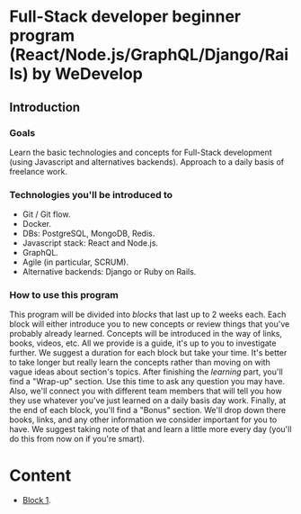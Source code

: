 # Full-Stack developer beginner program (React/Node.js/GraphQL/Django/Rails) by WeDevelop

## Introduction

### Goals
Learn the basic technologies and concepts for Full-Stack development (using Javascript and alternatives backends).
Approach to a daily basis of freelance work.

### Technologies you'll be introduced to

- Git / Git flow.
- Docker.
- DBs: PostgreSQL, MongoDB, Redis.
- Javascript stack: React and Node.js.
- GraphQL.
- Agile (in particular, SCRUM).
- Alternative backends: Django or Ruby on Rails.

### How to use this program
This program will be divided into _blocks_ that last up to 2 weeks each. Each block will either introduce you to new concepts
or review things that you've probably already learned. Concepts will be introduced in the way of links, books, videos, etc.
All we provide is a guide, it's up to you to investigate further. We suggest a duration for each block but take your time.
It's better to take longer but really learn the concepts rather than moving on with vague ideas about section's topics.
After finishing the _learning_ part, you'll find a "Wrap-up" section. Use this time to ask any question you may have. Also,
we'll connect you with different team members that will tell you how they use whatever you've just learned on a daily basis
day work. Finally, at the end of each block, you'll find a "Bonus" section. We'll drop down there books, links, and any other
information we consider important for you to have. We suggest taking note of that and learn a little more every day (you'll
do this from now on if you're smart).

# Content
- [Block 1](content/block-1/index.md).
